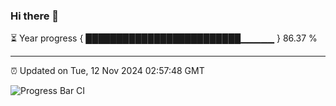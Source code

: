 ### Hi there 👋

⏳ Year progress { █████████████████████████▁▁▁▁▁ } 86.37 %

---

⏰ Updated on Tue, 12 Nov 2024 02:57:48 GMT

![Progress Bar CI](https://github.com/IshwaranRudhara/GIT-ACTION/workflows/Progress%20Bar%20CI/badge.svg)
